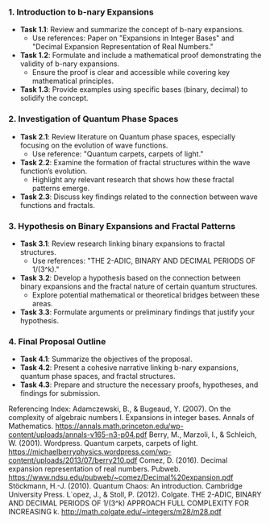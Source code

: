 ### 1. **Introduction to b-nary Expansions**
   - **Task 1.1**: Review and summarize the concept of b-nary expansions.
     - Use references: Paper on "Expansions in Integer Bases" and "Decimal Expansion Representation of Real Numbers."
   - **Task 1.2**: Formulate and include a mathematical proof demonstrating the validity of b-nary expansions.
     - Ensure the proof is clear and accessible while covering key mathematical principles.
   - **Task 1.3**: Provide examples using specific bases (binary, decimal) to solidify the concept.

### 2. **Investigation of Quantum Phase Spaces**
   - **Task 2.1**: Review literature on Quantum phase spaces, especially focusing on the evolution of wave functions.
     - Use reference: "Quantum carpets, carpets of light."
   - **Task 2.2**: Examine the formation of fractal structures within the wave function’s evolution.
     - Highlight any relevant research that shows how these fractal patterns emerge.
   - **Task 2.3**: Discuss key findings related to the connection between wave functions and fractals.

### 3. **Hypothesis on Binary Expansions and Fractal Patterns**
   - **Task 3.1**: Review research linking binary expansions to fractal structures.
     - Use references: "THE 2-ADIC, BINARY AND DECIMAL PERIODS OF 1/(3^k)."
   - **Task 3.2**: Develop a hypothesis based on the connection between binary expansions and the fractal nature of certain quantum structures.
     - Explore potential mathematical or theoretical bridges between these areas.
   - **Task 3.3**: Formulate arguments or preliminary findings that justify your hypothesis.

### 4. **Final Proposal Outline**
   - **Task 4.1**: Summarize the objectives of the proposal.
   - **Task 4.2**: Present a cohesive narrative linking b-nary expansions, quantum phase spaces, and fractal structures.
   - **Task 4.3**: Prepare and structure the necessary proofs, hypotheses, and findings for submission.

Referencing Index: 
Adamczewski, B., & Bugeaud, Y. (2007). On the complexity of algebraic numbers I. Expansions in integer bases. Annals of Mathematics. https://annals.math.princeton.edu/wp-content/uploads/annals-v165-n3-p04.pdf 
Berry, M., Marzoli, I., & Schleich, W. (2001). Wordpress. Quantum carpets, carpets of light. https://michaelberryphysics.wordpress.com/wp-content/uploads/2013/07/berry210.pdf 
Comez, D. (2016). Decimal expansion representation of real numbers. Pubweb. https://www.ndsu.edu/pubweb/~comez/Decimal%20expansion.pdf 
Stöckmann, H.-J. (2010). Quantum Chaos: An introduction. Cambridge University Press. 
L´opez, J., & Stoll, P. (2012). Colgate. THE 2-ADIC, BINARY AND DECIMAL PERIODS OF 1/(3^k) APPROACH FULL COMPLEXITY FOR INCREASING k. http://math.colgate.edu/~integers/m28/m28.pdf 
